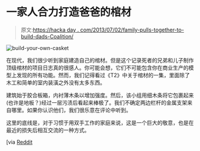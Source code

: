 # 一家人合力打造爸爸的棺材

> 原文:[https://hacka day . com/2013/07/02/family-pulls-together-to-build-dads-Coalition/](https://hackaday.com/2013/07/02/family-pulls-together-to-build-dads-casket/)

![build-your-own-casket](../Images/462319017e34e372864be1b9eb5e845f.png)

在现代，我们很少听到家庭建造自己的棺材。但是这个记录死者的兄弟和儿子制作顶级棺材的项目日志真的很感人。你可能会想，它们不可能包含你在商业生产的模型上发现的所有功能。然而，我们记得看过《T2》中关于棺材的一集，里面除了木工和简单的室内装潢之外没有太多东西。

建筑始于胶合板箱，内衬薄木条以增加强度。然后，该小组用细木条将它包裹起来(也许是地板？)经过一层污渍后看起来棒极了。我们不确定两边栏杆的金属支架来自哪里。如果你认识他们，我们很乐意在评论中听到。

这里的底线是，对于习惯于用双手工作的家庭来说，这是一个巨大的敬意，也是在最近的损失后相互交流的一种方式。

[via [Reddit](http://www.reddit.com/r/pics/comments/1ha7yp/my_dad_died_this_month_my_brother_my_uncle_and/)